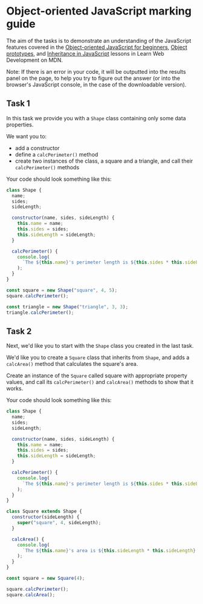 # Object-oriented JavaScript marking guide

The aim of the tasks is to demonstrate an understanding of the JavaScript features covered in the [Object-oriented JavaScript for beginners](https://wiki.developer.mozilla.org/en-US/docs/Learn/JavaScript/Objects/Object-oriented_JS), [Object prototypes](https://wiki.developer.mozilla.org/en-US/docs/Learn/JavaScript/Objects/Object_prototypes), and [Inheritance in JavaScript](https://wiki.developer.mozilla.org/en-US/docs/Learn/JavaScript/Objects/Inheritance) lessons in Learn Web Development on MDN.

Note: If there is an error in your code, it will be outputted into the results panel on the page, to help you try to figure out the answer (or into the browser's JavaScript console, in the case of the downloadable version).

## Task 1

In this task we provide you with a `Shape` class containing only some data properties.

We want you to:

- add a constructor
- define a `calcPerimeter()` method
- create two instances of the class, a square and a triangle, and call their `calcPerimeter()` methods

Your code should look something like this:

```js
class Shape {
  name;
  sides;
  sideLength;

  constructor(name, sides, sideLength) {
    this.name = name;
    this.sides = sides;
    this.sideLength = sideLength;
  }

  calcPerimeter() {
    console.log(
      `The ${this.name}'s perimeter length is ${this.sides * this.sideLength}.`
    );
  }
}

const square = new Shape("square", 4, 5);
square.calcPerimeter();

const triangle = new Shape("triangle", 3, 3);
triangle.calcPerimeter();
```

## Task 2

Next, we'd like you to start with the `Shape` class you created in the last task.

We'd like you to create a `Square` class that inherits from `Shape`, and adds a `calcArea()` method that calculates the square's area.

Create an instance of the `Square` called square with appropriate property values, and call its `calcPerimeter()` and `calcArea()` methods to show that it works.

Your code should look something like this:

```js
class Shape {
  name;
  sides;
  sideLength;

  constructor(name, sides, sideLength) {
    this.name = name;
    this.sides = sides;
    this.sideLength = sideLength;
  }

  calcPerimeter() {
    console.log(
      `The ${this.name}'s perimeter length is ${this.sides * this.sideLength}.`
    );
  }
}

class Square extends Shape {
  constructor(sideLength) {
    super("square", 4, sideLength);
  }

  calcArea() {
    console.log(
      `The ${this.name}'s area is ${this.sideLength * this.sideLength} squared.`
    );
  }
}

const square = new Square(4);

square.calcPerimeter();
square.calcArea();
```
